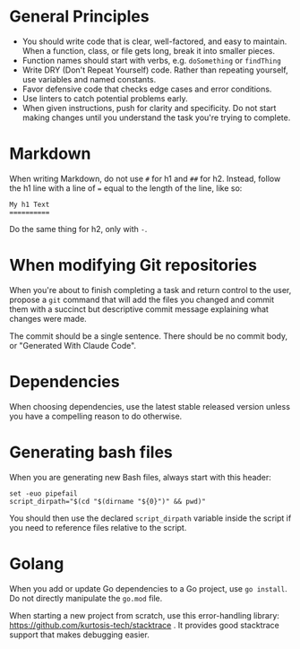 General Principles
==================
- You should write code that is clear, well-factored, and easy to maintain. When a function, class, or file gets long, break it into smaller pieces.
- Function names should start with verbs, e.g. `doSomething` or `findThing`
- Write DRY (Don't Repeat Yourself) code. Rather than repeating yourself, use variables and named constants.
- Favor defensive code that checks edge cases and error conditions.
- Use linters to catch potential problems early.
- When given instructions, push for clarity and specificity. Do not start making changes until you understand the task you're trying to complete.

Markdown
========
When writing Markdown, do not use `#` for h1 and `##` for h2. Instead, follow the h1 line with a line of `=` equal to the length of the line, like so:

```
My h1 Text
==========
```

Do the same thing for h2, only with `-`.

When modifying Git repositories
===============================
When you're about to finish completing a task and return control to the user, propose a `git` command that will add the files you changed and commit them with a succinct but descriptive commit message explaining what changes were made.

The commit should be a single sentence. There should be no commit body, or "Generated With Claude Code".

Dependencies
============
When choosing dependencies, use the latest stable released version unless you have a compelling reason to do otherwise.

Generating  bash files
======================
When you are generating new Bash files, always start with this header:

```
set -euo pipefail
script_dirpath="$(cd "$(dirname "${0}")" && pwd)"
```

You should then use the declared `script_dirpath` variable inside the script if you need to reference files relative to the script.

Golang
======
When you add or update Go dependencies to a Go project, use `go install`. Do not directly manipulate the `go.mod` file.

When starting a new project from scratch, use this error-handling library: https://github.com/kurtosis-tech/stacktrace . It provides good stacktrace support that makes debugging easier.
